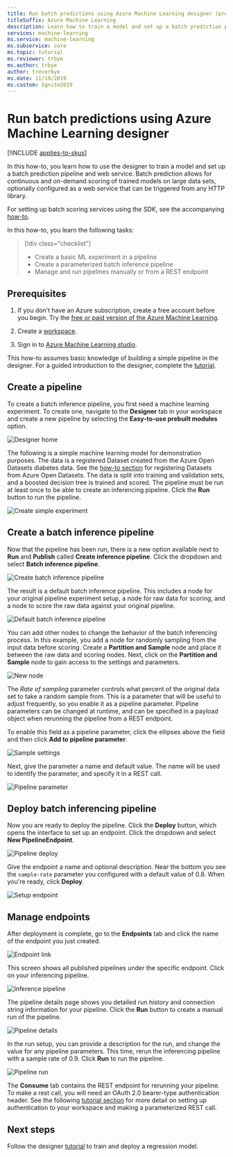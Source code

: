 ```yaml
---
title: Run batch predictions using Azure Machine Learning designer (preview)
titleSuffix: Azure Machine Learning
description: Learn how to train a model and set up a batch prediction pipeline using the designer. Deploy the pipeline as a parameterized web service, which can be triggered from any HTTP library.
services: machine-learning
ms.service: machine-learning
ms.subservice: core
ms.topic: tutorial
ms.reviewer: trbye
ms.author: trbye
author: trevorbye
ms.date: 11/19/2019
ms.custom: Ignite2019
---
```


# Run batch predictions using Azure Machine Learning designer
[!INCLUDE [applies-to-skus](../../../includes/aml-applies-to-basic-enterprise-sku.md)]

In this how-to, you learn how to use the designer to train a model and set up a batch prediction pipeline and web service. Batch prediction allows for continuous and on-demand scoring of trained models on large data sets, optionally configured as a web service that can be triggered from any HTTP library. 

For setting up batch scoring services using the SDK, see the accompanying [how-to](how-to-run-batch-predictions.md).

In this how-to, you learn the following tasks:

> [!div class="checklist"]
> * Create a basic ML experiment in a pipeline
> * Create a parameterized batch inference pipeline
> * Manage and run pipelines manually or from a REST endpoint

## Prerequisites

1. If you don’t have an Azure subscription, create a free account before you begin. Try the [free or paid version of the Azure Machine Learning](https://aka.ms/AMLFree).

1. Create a [workspace](tutorial-1st-experiment-sdk-setup.md).

1. Sign in to [Azure Machine Learning studio](https://ml.azure.com/).

This how-to assumes basic knowledge of building a simple pipeline in the designer. For a guided introduction to the designer, complete the [tutorial](tutorial-designer-automobile-price-train-score.md). 

## Create a pipeline

To create a batch inference pipeline, you first need a machine learning experiment. To create one, navigate to the **Designer** tab in your workspace and create a new pipeline by selecting the **Easy-to-use prebuilt modules** option.

![Designer home](media/how-to-run-batch-predictions-designer/designer-batch-scoring-1.png)

The following is a simple machine learning model for demonstration purposes. The data is a registered Dataset created from the Azure Open Datasets diabetes data. See the [how-to section](../how-to-create-register-datasets.md#create-datasets-with-azure-open-datasets) for registering Datasets from Azure Open Datasets. The data is split into training and validation sets, and a boosted decision tree is trained and scored. The pipeline must be run at least once to be able to create an inferencing pipeline. Click the **Run** button to run the pipeline.

![Create simple experiment](media/how-to-run-batch-predictions-designer/designer-batch-scoring-2.png)

## Create a batch inference pipeline

Now that the pipeline has been run, there is a new option available next to **Run** and **Publish** called **Create inference pipeline**. Click the dropdown and select **Batch inference pipeline**.

![Create batch inference pipeline](media/how-to-run-batch-predictions-designer/designer-batch-scoring-5.png)

The result is a default batch inference pipeline. This includes a node for your original pipeline experiment setup, a node for raw data for scoring, and a node to score the raw data against your original pipeline.

![Default batch inference pipeline](media/how-to-run-batch-predictions-designer/designer-batch-scoring-6.png)

You can add other nodes to change the behavior of the batch inferencing process. In this example, you add a node for randomly sampling from the input data before scoring. Create a **Partition and Sample** node and place it between the raw data and scoring nodes. Next, click on the **Partition and Sample** node to gain access to the settings and parameters.

![New node](media/how-to-run-batch-predictions-designer/designer-batch-scoring-7.png)

The *Rate of sampling* parameter controls what percent of the original data set to take a random sample from. This is a parameter that will be useful to adjust frequently, so you enable it as a pipeline parameter. Pipeline parameters can be changed at runtime, and can be specified in a payload object when rerunning the pipeline from a REST endpoint. 

To enable this field as a pipeline parameter, click the ellipses above the field and then click **Add to pipeline parameter**. 

![Sample settings](media/how-to-run-batch-predictions-designer/designer-batch-scoring-8.png)

Next, give the parameter a name and default value. The name will be used to identify the parameter, and specify it in a REST call.

![Pipeline parameter](media/how-to-run-batch-predictions-designer/designer-batch-scoring-9.png)

## Deploy batch inferencing pipeline

Now you are ready to deploy the pipeline. Click the **Deploy** button, which opens the interface to set up an endpoint. Click the dropdown and select **New PipelineEndpoint**.

![Pipeline deploy](media/how-to-run-batch-predictions-designer/designer-batch-scoring-10.png)

Give the endpoint a name and optional description. Near the bottom you see the `sample-rate` parameter you configured with a default value of 0.8. When you're ready, click **Deploy**.

![Setup endpoint](media/how-to-run-batch-predictions-designer/designer-batch-scoring-11.png)

## Manage endpoints 

After deployment is complete, go to the **Endpoints** tab and click the name of the endpoint you just created.

![Endpoint link](media/how-to-run-batch-predictions-designer/designer-batch-scoring-12.png)

This screen shows all published pipelines under the specific endpoint. Click on your inferencing pipeline.

![Inference pipeline](media/how-to-run-batch-predictions-designer/designer-batch-scoring-13.png)

The pipeline details page shows you detailed run history and connection string information for your pipeline. Click the **Run** button to create a manual run of the pipeline.

![Pipeline details](media/how-to-run-batch-predictions-designer/designer-batch-scoring-14.png)

In the run setup, you can provide a description for the run, and change the value for any pipeline parameters. This time, rerun the inferencing pipeline with a sample rate of 0.9. Click **Run** to run the pipeline.

![Pipeline run](media/how-to-run-batch-predictions-designer/designer-batch-scoring-15.png)

The **Consume** tab contains the REST endpoint for rerunning your pipeline. To make a rest call, you will need an OAuth 2.0 bearer-type authentication header. See the following [tutorial section](tutorial-pipeline-batch-scoring-classification.md#publish-and-run-from-a-rest-endpoint) for more detail on setting up authentication to your workspace and making a parameterized REST call.

## Next steps

Follow the designer [tutorial](tutorial-designer-automobile-price-train-score.md) to train and deploy a regression model.
